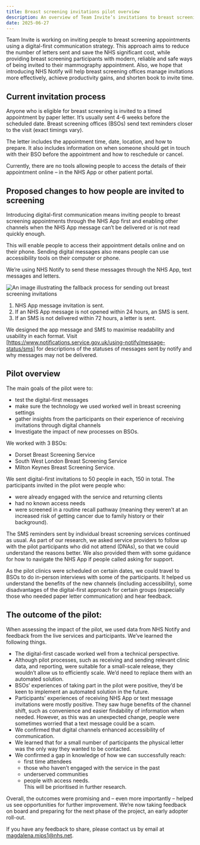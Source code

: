```yaml
---
title: Breast screening invitations pilot overview
description: An overview of Team Invite’s invitations to breast screening pilot December 2024 – February 2025 
date: 2025-06-27
---
```

Team Invite is working on inviting people to breast screening appointments using a digital-first communication strategy. This approach aims to reduce the number of letters sent and save the NHS significant cost, while providing breast screening participants with modern, reliable and safe ways of being invited to their mammography appointment. Also, we hope that introducing NHS Notify will help breast screening offices manage invitations more effectively, achieve productivity gains, and shorten book to invite time. 


## Current invitation process

Anyone who is eligible for breast screening is invited to a timed appointment by paper letter. It’s usually sent 4-6 weeks before the scheduled date. Breast screening offices (BSOs) send text reminders closer to the visit (exact timings vary). 

The letter includes the appointment time, date, location, and how to prepare. It also includes information on when someone should get in touch with their BSO before the appointment and how to reschedule or cancel. 

Currently, there are no tools allowing people to access the details of their appointment online – in the NHS App or other patient portal. 


## Proposed changes to how people are invited to screening 

Introducing digital-first communication means inviting people to breast screening appointments through the NHS App first and enabling other channels when the NHS App message can’t be delivered or is not read quickly enough. 

This will enable people to access their appointment details online and on their phone. Sending digital messages also means people can use accessibility tools on their computer or phone.

We’re using NHS Notify to send these messages through the NHS App, text messages and letters. 

![An image illustrating the fallback process for sending out breast screening invitations](fallback-process.png "Image of the fallback process")

1. NHS App message invitation is sent.  
2. If an NHS App message is not opened within 24 hours, an SMS is sent.  
3. If an SMS is not delivered within 72 hours, a letter is sent. 

We designed the app message and SMS to maximise readability and usability in each format. 
Visit [https://www.notifications.service.gov.uk/using-notify/message-status/sms] for descriptions of the statuses of messages sent by notify and why messages may not be delivered.

## Pilot overview

The main goals of the pilot were to:  

* test the digital-first messages 
* make sure the technology we used worked well in breast screening settings 
* gather insights from the participants on their experience of receiving invitations through digital channels 
* Investigate the impact of new processes on BSOs. 


We worked with 3 BSOs: 

* Dorset Breast Screening Service 
* South West London Breast Screening Service 
* Milton Keynes Breast Screening Service. 


We sent digital-first invitations to 50 people in each, 150 in total. The participants invited in the pilot were people who:
* were already engaged with the service and returning clients 
* had no known access needs 
* were screened in a routine recall pathway (meaning they weren’t at an increased risk of getting cancer due to family history or their background). 

The SMS reminders sent by individual breast screening services continued as usual. As part of our research, we asked service providers to follow up with the pilot participants who did not attend (DNAs), so that we could understand the reasons better. We also provided them with some guidance for how to navigate the NHS App if people called asking for support. 

As the pilot clinics were scheduled on certain dates, we could travel to BSOs to do in-person interviews with some of the participants. It helped us understand the benefits of the new channels (including accessibility), some disadvantages of the digital-first approach for certain groups (especially those who needed paper letter communication) and hear feedback. 


## The outcome of the pilot:

When assessing the impact of the pilot, we used data from NHS Notify and feedback from the live services and participants. We’ve learned the following things.

* The digital-first cascade worked well from a technical perspective.   
* Although pilot processes, such as receiving and sending relevant clinic data, and reporting, were suitable for a small-scale release, they wouldn’t allow us to efficiently scale. We’d need to replace them with an automated solution. 
* BSOs’ experiences of taking part in the pilot were positive, they’d be keen to implement an automated solution in the future. 
* Participants' experiences of receiving NHS App or text message invitations were mostly positive. They saw huge benefits of the channel shift, such as convenience and easier findability of information when needed. However, as this was an unexpected change, people were sometimes worried that a text message could be a scam.
* We confirmed that digital channels enhanced accessibility of communication.
* We learned that for a small number of participants the physical letter was the only way they wanted to be contacted.
* We confirmed a gap in knowledge of how we can successfully reach:   
     * first time attendees
     * those who haven’t engaged with the service in the past 
     * underserved communities  
     * people with access needs.  
This will be prioritised in further research. 

Overall, the outcomes were promising and – even more importantly – helped us see opportunities for further improvement. We’re now taking feedback on board and preparing for the next phase of the project, an early adopter roll-out. 


If you have any feedback to share, please contact us by email at magdalena.mips1@nhs.net. 
